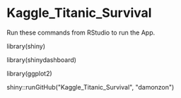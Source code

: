 # Kaggle_Titanic_Survival

Run these commands from RStudio to run the App.

library(shiny)

library(shinydashboard)

library(ggplot2)

shiny::runGitHub("Kaggle_Titanic_Survival", "damonzon")

